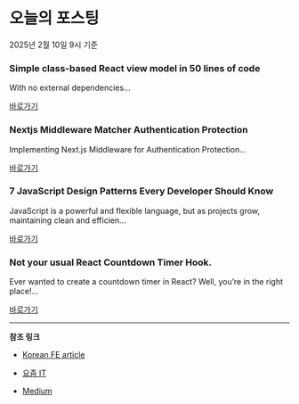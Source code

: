 # 오늘의 포스팅 
2025년 2월 10일 9시 기준 

### Simple class-based React view model in 50 lines of code 

 With no external dependencies... 

 [바로가기](https://medium.com/m/signin?actionUrl=https%3A%2F%2Fmedium.com%2F_%2Fbookmark%2Fp%2F10241b7daf27&operation=register&redirect=https%3A%2F%2Fblog.bennett.ink%2Fsimple-class-based-react-view-model-in-50-lines-of-code-10241b7daf27&source=---recommended_stories---reactjs---0-84----------------bookmark_preview----551ea9bf_1d32_4798_bcc7_02fb1c09dd9c-------) 

### Nextjs Middleware Matcher Authentication Protection 

 Implementing Next.js Middleware for Authentication Protection... 

 [바로가기](https://medium.com/m/signin?actionUrl=https%3A%2F%2Fmedium.com%2F_%2Fbookmark%2Fp%2Fdce48e8f7397&operation=register&redirect=https%3A%2F%2Fmedium.com%2F%40ahmadtibibi%2Fnextjs-middleware-matcher-authentication-protection-dce48e8f7397&source=---recommended_stories---nextjs---0-84----------------bookmark_preview----edaf0cf1_84ce_4e47_aebe_5bb7f9cf2ced-------) 

### 7 JavaScript Design Patterns Every Developer Should Know 

 JavaScript is a powerful and flexible language, but as projects grow, maintaining clean and efficien... 

 [바로가기](https://medium.com/m/signin?actionUrl=https%3A%2F%2Fmedium.com%2F_%2Fbookmark%2Fp%2F0a045d046e6f&operation=register&redirect=https%3A%2F%2Fmedium.com%2F%40sanjay3722%2F7-javascript-design-patterns-every-developer-should-know-0a045d046e6f&source=---recommended_stories---front_end_development---0-84----------------bookmark_preview----629f31d1_6eac_4189_ae23_dad3a77f6e85-------) 

### Not your usual React Countdown Timer Hook. 

 Ever wanted to create a countdown timer in React? Well, you’re in the right place!... 

 [바로가기](https://medium.com/m/signin?actionUrl=https%3A%2F%2Fmedium.com%2F_%2Fbookmark%2Fp%2F20156d5e1256&operation=register&redirect=https%3A%2F%2Fachinthaisuru444.medium.com%2Fnot-your-usual-react-countdown-timer-hook-20156d5e1256&source=---recommended_stories---react---0-84----------------bookmark_preview----41fdeb96_d571_4a84_9dd1_7ef516289f76-------) 

---

**참조 링크**

- [Korean FE article](https://kofearticle.substack.com) 

- [요즘 IT](https://yozm.wishket.com/magazine) 

- [Medium](https://medium.com) 

